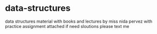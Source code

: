 # data-structures
data structures material with books and lectures by miss nida pervez
with practice assignment attached
if need sloutions please text me

